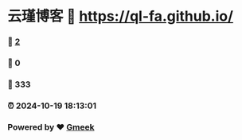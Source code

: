# 云瑾博客 :link: https://ql-fa.github.io/ 
### :page_facing_up: [2](https://ql-fa.github.io//tag.html) 
### :speech_balloon: 0 
### :hibiscus: 333 
### :alarm_clock: 2024-10-19 18:13:01 
### Powered by :heart: [Gmeek](https://github.com/Meekdai/Gmeek)
